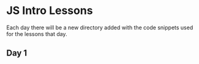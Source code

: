 # JS Intro Lessons

Each day there will be a new directory added with the code snippets used for the lessons that day. 

## Day 1
